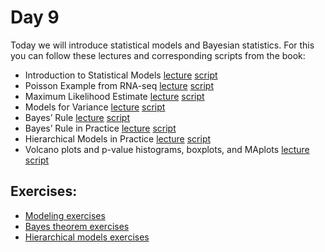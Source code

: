 # Day 9

Today we will introduce statistical models and Bayesian statistics.
For this you can follow these lectures and corresponding scripts from the book:


 - Introduction to Statistical Models [lecture](https://www.youtube.com/watch?v=G0kHJgp4WHI)  [script](http://genomicsclass.github.io/book/pages/modeling.html)
- Poisson Example from RNA-seq [lecture](https://www.youtube.com/watch?v=KuxRYdG1EdQ)  [script](http://genomicsclass.github.io/book/pages/modeling.html)
- Maximum Likelihood Estimate [lecture](https://www.youtube.com/watch?v=5gRv65ULTYI)  [script](http://genomicsclass.github.io/book/pages/modeling.html)
- Models for Variance [lecture](https://www.youtube.com/watch?v=GCxezZ6iI6I)  [script](http://genomicsclass.github.io/book/pages/modeling.html)
- Bayes’ Rule [lecture](https://www.youtube.com/watch?v=ea8V_J1fS7o)  [script](http://genomicsclass.github.io/book/pages/bayes.html)
- Bayes’ Rule in Practice [lecture](https://www.youtube.com/watch?v=TdfedTLc-nI)  [script](http://genomicsclass.github.io/book/pages/bayes.html)
- Hierarchical Models in Practice  [lecture](https://www.youtube.com/watch?v=FNyoM_PFf54)  [script](http://genomicsclass.github.io/book/pages/hierarchical_models.html)
 - Volcano plots and p-value histograms, boxplots, and MAplots
[lecture](https://www.youtube.com/watch?v=XeZpS07sLrQ)  [script](http://genomicsclass.github.io/book/pages/hierarchical_models.html)


## Exercises:
-   [Modeling exercises](http://genomicsclass.github.io/book/pages/modeling_exercises.html)
-   [Bayes theorem exercises](http://genomicsclass.github.io/book/pages/bayes_exercises.html)
-   [Hierarchical models exercises](http://genomicsclass.github.io/book/pages/hierarchical_models_exercises.html)
